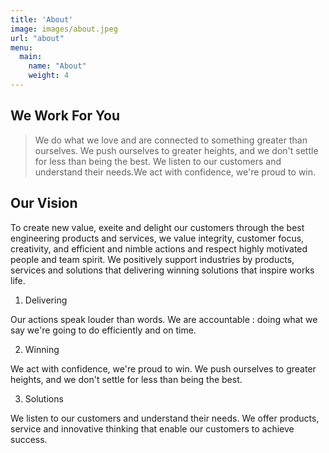 ```yaml
---
title: 'About'
image: images/about.jpeg
url: "about"
menu:
  main:
    name: "About"
    weight: 4
---
```


## We Work For You


>We do what we love and are connected to something greater than ourselves. 
>We push ourselves to greater heights, and we don't settle for less than being the best.
>We listen to our customers and understand their needs.We act with confidence, we're proud to win. 


## Our Vision

To create new value, exeite and delight our customers through the best engineering products and services, 
we value integrity, customer focus, creativity, and efficient and nimble actions and respect highly motivated people and team spirit. 
We positively support industries by products, services and solutions that delivering winning solutions that inspire works life.

1. Delivering

Our actions speak louder than words. We are accountable : doing what we say we're going to do efficiently and on time.

2. Winning

We act with confidence, we're proud to win. We push ourselves to greater heights, and we don't settle for less than being the best.

3. Solutions

We listen to our customers and understand their needs. We offer products, service and innovative thinking that enable our customers to achieve success.

